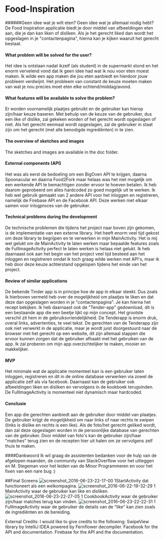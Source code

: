 # Food-Inspiration
######Geen idee wat je wilt eten? Geen idee wat je allemaal nodig hebt? De Food Inspiration applicatie biedt je door middel van afbeeldingen eten aan, die je dan kan liken of disliken. Als je het gerecht liked dan wordt het opgeslagen in je "contactenpagina", hierna kan je kijken waaruit het gerecht bestaat.

#### What problem will be solved for the user?
Het idee is ontstaan nadat ikzelf (als student) in de supermarkt stond en het enorm vervelend vond dat ik geen idee had wat ik nou voor eten moest maken. Ik wilde een app maken die jou eten aanbiedt en hierdoor jouw probleem verdwijnt. Het probleem van constant de keuze moeten maken van wat je nou precies moet eten elke ochtend/middag/avond.
#### What features will be available to solve the problem?
Er worden voornamelijk plaatjes gebruikt en de gebruiker kan hierop zijn/haar keuze baseren. Met behulp van de keuze van de gebruiker, dus een like of dislike, zal gekeken worden of het gerecht wordt opgeslagen of niet. Als het gerecht eenmaal wordt opgeslagen, zal de gebruiker in staat zijn om het gerecht (met alle benodigde ingrediënten) in te zien.
#### The overview of sketches and images
The sketches and images are available in the doc folder. 
#### External components (API)
Het was als eerst de bedoeling om een BigOven API te krijgen, daarna Spoonacular en daarna Food2Fork maar helaas was het niet mogelijk om een werkende API te bemachtigen zonder ervoor te hoeven betalen. Ik heb daarom geprobeerd om alles hardcoded zo goed mogelijk uit te werken. Ik heb wel gebruik gemaakt van 2 andere API voor het inloggen en registreren, namelijk de Firebase API en de Facebook API. Deze werken met elkaar samen voor inlogproces van de gebruiker.
#### Technical problems during the development
De technische problemen die tijdens het project naar boven zijn gekomen, is de implementatie van een externe library. Het heeft enorm veel tijd gekost om deze library te begrijpen en te verwerken in mijn MainActivity. Het is mij wel gelukt om de MainActivity te laten werken maar bepaalde features zoals de FullImageActivity perfect te laten werken is helaas niet gelukt. Ik heb daarnaast ook aan het begin van het project veel tijd besteed aan het inloggen en registreren omdat ik toch graag wilde werken met API's, maar ik heb door deze keuze achterstand opgelopen tijdens het einde van het project.
#### Review of similar applications
De bekende Tinder app is in principe hoe de app in elkaar steekt. Dus zoals ik hierboven vermeld heb over de mogelijkheid om plaatjes te liken en dat deze dan opgeslagen worden in je "contactenpagina". Je kan hierna het recept bekijken. 
Ik heb daarnaast ook de "Tender-app" gedownload, dit is een bestaande app die een beetje lijkt op mijn concept. Het grootste verschil zit hem in de gebruiksvriendelijkheid. De Tenderapp is enorm druk, overal links, advertenties, te veel tekst. De gerechten van de Tenderapp zijn ook niet verwerkt in de applicatie, maar je wordt juist doorgestuurd naar de browser met het gerecht op een website, dit zijn allemaal stappen die ervoor kunnen zorgen dat de gebruiker afhaakt met het gebruiken van de app. Ik zal proberen om mijn app overzichtelijker te maken, mooier en makkelijker.
#### MVP
Het minimale wat de applicatie momenteel kan is een gebruiker laten inloggen, registreren en dit in de online database verwerken via zowel de applicatie zelf als via facebook. Daarnaast kan de gebruiker ook afbeeldingen liken en disliken en vervolgens in de kookboek terugvinden. De FullImageActivity is momenteel niet dynamisch maar hardcoded.
#### Conclusie
Een app die gerechten aanbiedt aan de gebruiker door middel van plaatjes. De gebruiker krijgt de mogelijkheid om naar links of naar rechts te swipen (links is dislike en rechts is een like). Als de foto/het gerecht geliked wordt, dan zal deze opgeslagen worden in de persoonlijke database van gerechten van de gebruiker. Door middel van foto's kan de gebruiker zijn/haar "matches" terug zien en de recepten hier uit halen om ze vervolgens zelf thuis te maken.

####Dankwoord
Ik wil graag de assistenten bedanken voor de hulp van de afgelopen maanden, de community van StackOverflow voor het uitleggen en M. Stegeman voor het leiden van de Minor Programmeren en voor het fixen van een nare bug :)

##Final Screens
![screenshot_2016-06-23-22-17-00 1](https://cloud.githubusercontent.com/assets/18394877/16319087/0b0842a6-3992-11e6-9f08-2da6e2d335b6.png)StartActivity dat functioneert als een welkompagina. 
![screenshot_2016-06-22-19-32-29 1](https://cloud.githubusercontent.com/assets/18394877/16319088/0c54a7c6-3992-11e6-89ea-f5444274c96e.png) MainActivity waar de gebruiker kan like en disliken.
![screenshot_2016-06-23-22-27-05 1](https://cloud.githubusercontent.com/assets/18394877/16319107/2294fc48-3992-11e6-80bf-338089711d39.png) CookbookActivity waar de gebruiker zijn/haar matches terug kan vinden.
![screenshot_2016-06-23-22-22-31 1](https://cloud.githubusercontent.com/assets/18394877/16319031/dd446908-3991-11e6-8bc9-1d1932cce678.png) FullImageActivity waar de gebruiker de details van de "like" kan zien zoals de ingrediënten en de bereiding.

External Credits:
I would like to give credits to the following:
SwipeView library by IntelliJ IDEA powered by Fernflower decompiler.
Facebook for the API and documentation.
Firebase for the API and the documentation.
